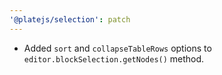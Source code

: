 ```yaml
---
'@platejs/selection': patch
---
```


- Added `sort` and `collapseTableRows` options to `editor.blockSelection.getNodes()` method.
